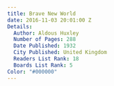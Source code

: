 ```yaml
---
title: Brave New World
date: 2016-11-03 20:01:00 Z
Details:
  Author: Aldous Huxley
  Number of Pages: 288
  Date Published: 1932
  City Published: United Kingdom
  Readers List Rank: 18
  Boards List Rank: 5
Color: "#000000"
---
```


